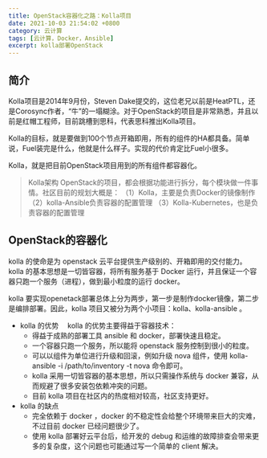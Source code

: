 ```yaml
---
title: OpenStack容器化之路：Kolla项目
date: 2021-10-03 21:54:02 +0800
category: 云计算
tags: [云计算，Docker，Ansible]
excerpt: kolla部署OpenStack
---
```




## 简介

Kolla项目是2014年9月份，Steven Dake提交的，这位老兄以前是HeatPTL，还是Corosync作者，“牛”的一塌糊涂。对于OpenStack的项目是非常熟悉，并且以前是红帽工程师，目前跳槽到思科，代表思科推出Kolla项目。

Kolla的目标，就是要做到100个节点开箱即用，所有的组件的HA都具备。简单说，Fuel装完是什么，他就是什么样子。实现的代价肯定比Fuel小很多。

Kolla，就是把目前OpenStack项目用到的所有组件都容器化。

>Kolla架构
>OpenStack的项目，都会根据功能进行拆分，每个模块做一件事情。社区目前的规划大概是：
>（1）Kolla，主要是负责Docker的镜像制作
>（2）kolla-Ansible负责容器的配置管理
>（3）Kolla-Kubernetes，也是负责容器的配置管理

## OpenStack的容器化

kolla 的使命是为 openstack 云平台提供生产级别的、开箱即用的交付能力。kolla 的基本思想是一切皆容器，将所有服务基于 Docker 运行，并且保证一个容器只跑一个服务（进程），做到最小粒度的运行 docker。

kolla 要实现openetack部署总体上分为两步，第一步是制作docker镜像，第二步是编排部署。因此，kolla 项目又被分为两个小项目：kolla、kolla-ansible 。

- kolla 的优势　
  kolla 的优势主要得益于容器技术：
  - 得益于成熟的部署工具 ansible 和 docker，部署快速且稳定。
  - 一个容器只跑一个服务，所以能将 openstack 服务控制到很小的粒度。
  - 可以以组件为单位进行升级和回滚，例如升级 nova 组件，使用 kolla-ansible -i /path/to/inventory -t nova 命令即可。
  - kolla 采用一切皆容器的基本思想，所以只需操作系统与 docker 兼容，从而规避了很多安装包依赖冲突的问题。
  - 目前 kolla 项目在社区内的热度相对较高，社区支持更好。
- kolla 的缺点
  - 完全依赖于 docker ，docker 的不稳定性会给整个环境带来巨大的灾难，不过目前 docker 已经问题很少了。
  - 使用 kolla 部署好云平台后，给开发的 debug 和运维的故障排查会带来更多的复杂度，这个问题也可能通过写一个简单的 client 解决。

